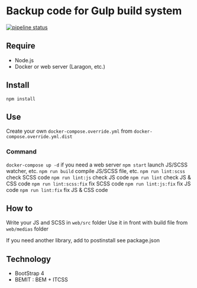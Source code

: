 # Backup code for Gulp build system

[![pipeline status](https://gitlab.skazy.name/web/BCI-net/badges/develop/pipeline.svg)](https://gitlab.skazy.name/web/BCI-net/commits/develop)

## Require
- Node.js
- Docker or web server (Laragon, etc.)

## Install
`npm install`

## Use
Create your own `docker-compose.override.yml` from `docker-compose.override.yml.dist`

### Command
`docker-compose up -d` if you need a web server
`npm start` launch JS/SCSS watcher, etc.
`npm run build` compile JS/SCSS file, etc.
`npm run lint:scss` check SCSS code
`npm run lint:js` check JS code
`npm run lint` check JS & CSS code
`npm run lint:scss:fix` fix SCSS code
`npm run lint:js:fix` fix JS code
`npm run lint:fix` fix JS & CSS code

## How to
Write your JS and SCSS in `web/src` folder
Use it in front with build file from `web/medias` folder

If you need another library, add to postinstall see package.json

## Technology
- BootStrap 4
- BEMIT : BEM + ITCSS
